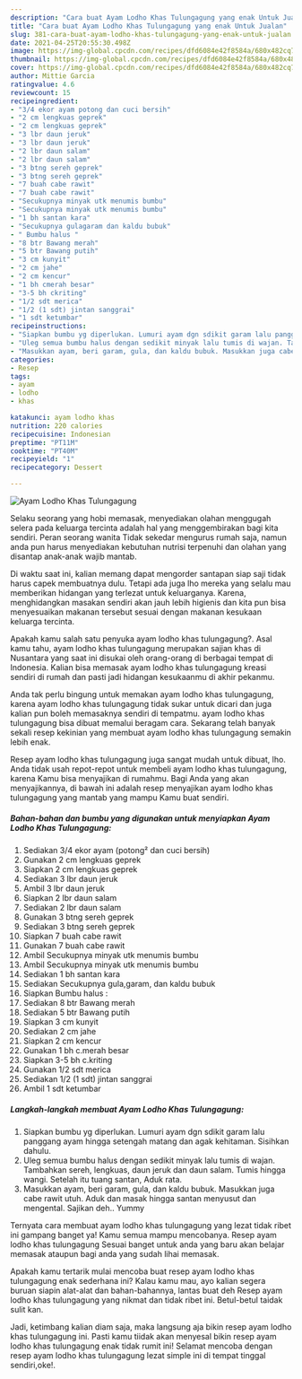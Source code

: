 ```yaml
---
description: "Cara buat Ayam Lodho Khas Tulungagung yang enak Untuk Jualan"
title: "Cara buat Ayam Lodho Khas Tulungagung yang enak Untuk Jualan"
slug: 381-cara-buat-ayam-lodho-khas-tulungagung-yang-enak-untuk-jualan
date: 2021-04-25T20:55:30.498Z
image: https://img-global.cpcdn.com/recipes/dfd6084e42f8584a/680x482cq70/ayam-lodho-khas-tulungagung-foto-resep-utama.jpg
thumbnail: https://img-global.cpcdn.com/recipes/dfd6084e42f8584a/680x482cq70/ayam-lodho-khas-tulungagung-foto-resep-utama.jpg
cover: https://img-global.cpcdn.com/recipes/dfd6084e42f8584a/680x482cq70/ayam-lodho-khas-tulungagung-foto-resep-utama.jpg
author: Mittie Garcia
ratingvalue: 4.6
reviewcount: 15
recipeingredient:
- "3/4 ekor ayam potong dan cuci bersih"
- "2 cm lengkuas geprek"
- "2 cm lengkuas geprek"
- "3 lbr daun jeruk"
- "3 lbr daun jeruk"
- "2 lbr daun salam"
- "2 lbr daun salam"
- "3 btng sereh geprek"
- "3 btng sereh geprek"
- "7 buah cabe rawit"
- "7 buah cabe rawit"
- "Secukupnya minyak utk menumis bumbu"
- "Secukupnya minyak utk menumis bumbu"
- "1 bh santan kara"
- "Secukupnya gulagaram dan kaldu bubuk"
- " Bumbu halus "
- "8 btr Bawang merah"
- "5 btr Bawang putih"
- "3 cm kunyit"
- "2 cm jahe"
- "2 cm kencur"
- "1 bh cmerah besar"
- "3-5 bh ckriting"
- "1/2 sdt merica"
- "1/2 (1 sdt) jintan sanggrai"
- "1 sdt ketumbar"
recipeinstructions:
- "Siapkan bumbu yg diperlukan. Lumuri ayam dgn sdikit garam lalu panggang ayam hingga setengah matang dan agak kehitaman. Sisihkan dahulu."
- "Uleg semua bumbu halus dengan sedikit minyak lalu tumis di wajan. Tambahkan sereh, lengkuas, daun jeruk dan daun salam. Tumis hingga wangi. Setelah itu tuang santan, Aduk rata."
- "Masukkan ayam, beri garam, gula, dan kaldu bubuk. Masukkan juga cabe rawit utuh. Aduk dan masak hingga santan menyusut dan mengental. Sajikan deh.. Yummy"
categories:
- Resep
tags:
- ayam
- lodho
- khas

katakunci: ayam lodho khas 
nutrition: 220 calories
recipecuisine: Indonesian
preptime: "PT11M"
cooktime: "PT40M"
recipeyield: "1"
recipecategory: Dessert

---
```



![Ayam Lodho Khas Tulungagung](https://img-global.cpcdn.com/recipes/dfd6084e42f8584a/680x482cq70/ayam-lodho-khas-tulungagung-foto-resep-utama.jpg)

Selaku seorang yang hobi memasak, menyediakan olahan menggugah selera pada keluarga tercinta adalah hal yang menggembirakan bagi kita sendiri. Peran seorang  wanita Tidak sekedar mengurus rumah saja, namun anda pun harus menyediakan kebutuhan nutrisi terpenuhi dan olahan yang disantap anak-anak wajib mantab.

Di waktu  saat ini, kalian memang dapat mengorder santapan siap saji tidak harus capek membuatnya dulu. Tetapi ada juga lho mereka yang selalu mau memberikan hidangan yang terlezat untuk keluarganya. Karena, menghidangkan masakan sendiri akan jauh lebih higienis dan kita pun bisa menyesuaikan makanan tersebut sesuai dengan makanan kesukaan keluarga tercinta. 



Apakah kamu salah satu penyuka ayam lodho khas tulungagung?. Asal kamu tahu, ayam lodho khas tulungagung merupakan sajian khas di Nusantara yang saat ini disukai oleh orang-orang di berbagai tempat di Indonesia. Kalian bisa memasak ayam lodho khas tulungagung kreasi sendiri di rumah dan pasti jadi hidangan kesukaanmu di akhir pekanmu.

Anda tak perlu bingung untuk memakan ayam lodho khas tulungagung, karena ayam lodho khas tulungagung tidak sukar untuk dicari dan juga kalian pun boleh memasaknya sendiri di tempatmu. ayam lodho khas tulungagung bisa dibuat memalui beragam cara. Sekarang telah banyak sekali resep kekinian yang membuat ayam lodho khas tulungagung semakin lebih enak.

Resep ayam lodho khas tulungagung juga sangat mudah untuk dibuat, lho. Anda tidak usah repot-repot untuk membeli ayam lodho khas tulungagung, karena Kamu bisa menyajikan di rumahmu. Bagi Anda yang akan menyajikannya, di bawah ini adalah resep menyajikan ayam lodho khas tulungagung yang mantab yang mampu Kamu buat sendiri.

<!--inarticleads1-->

##### Bahan-bahan dan bumbu yang digunakan untuk menyiapkan Ayam Lodho Khas Tulungagung:

1. Sediakan 3/4 ekor ayam (potong² dan cuci bersih)
1. Gunakan 2 cm lengkuas geprek
1. Siapkan 2 cm lengkuas geprek
1. Sediakan 3 lbr daun jeruk
1. Ambil 3 lbr daun jeruk
1. Siapkan 2 lbr daun salam
1. Sediakan 2 lbr daun salam
1. Gunakan 3 btng sereh geprek
1. Sediakan 3 btng sereh geprek
1. Siapkan 7 buah cabe rawit
1. Gunakan 7 buah cabe rawit
1. Ambil Secukupnya minyak utk menumis bumbu
1. Ambil Secukupnya minyak utk menumis bumbu
1. Sediakan 1 bh santan kara
1. Sediakan Secukupnya gula,garam, dan kaldu bubuk
1. Siapkan  Bumbu halus :
1. Sediakan 8 btr Bawang merah
1. Sediakan 5 btr Bawang putih
1. Siapkan 3 cm kunyit
1. Sediakan 2 cm jahe
1. Siapkan 2 cm kencur
1. Gunakan 1 bh c.merah besar
1. Siapkan 3-5 bh c.kriting
1. Gunakan 1/2 sdt merica
1. Sediakan 1/2 (1 sdt) jintan sanggrai
1. Ambil 1 sdt ketumbar




<!--inarticleads2-->

##### Langkah-langkah membuat Ayam Lodho Khas Tulungagung:

1. Siapkan bumbu yg diperlukan. Lumuri ayam dgn sdikit garam lalu panggang ayam hingga setengah matang dan agak kehitaman. Sisihkan dahulu.
1. Uleg semua bumbu halus dengan sedikit minyak lalu tumis di wajan. Tambahkan sereh, lengkuas, daun jeruk dan daun salam. Tumis hingga wangi. Setelah itu tuang santan, Aduk rata.
1. Masukkan ayam, beri garam, gula, dan kaldu bubuk. Masukkan juga cabe rawit utuh. Aduk dan masak hingga santan menyusut dan mengental. Sajikan deh.. Yummy




Ternyata cara membuat ayam lodho khas tulungagung yang lezat tidak ribet ini gampang banget ya! Kamu semua mampu mencobanya. Resep ayam lodho khas tulungagung Sesuai banget untuk anda yang baru akan belajar memasak ataupun bagi anda yang sudah lihai memasak.

Apakah kamu tertarik mulai mencoba buat resep ayam lodho khas tulungagung enak sederhana ini? Kalau kamu mau, ayo kalian segera buruan siapin alat-alat dan bahan-bahannya, lantas buat deh Resep ayam lodho khas tulungagung yang nikmat dan tidak ribet ini. Betul-betul taidak sulit kan. 

Jadi, ketimbang kalian diam saja, maka langsung aja bikin resep ayam lodho khas tulungagung ini. Pasti kamu tiidak akan menyesal bikin resep ayam lodho khas tulungagung enak tidak rumit ini! Selamat mencoba dengan resep ayam lodho khas tulungagung lezat simple ini di tempat tinggal sendiri,oke!.

